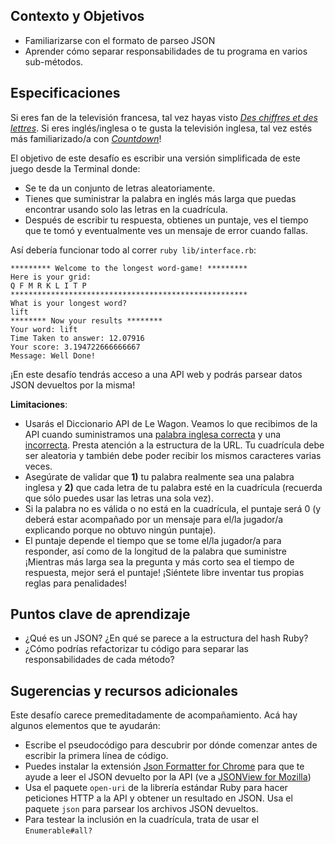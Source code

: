 ## Contexto y Objetivos

- Familiarizarse con el formato de parseo JSON
- Aprender cómo separar responsabilidades de tu programa en varios sub-métodos.

## Especificaciones

Si eres fan de la televisión francesa, tal vez hayas visto [_Des chiffres et des lettres_](https://en.wikipedia.org/wiki/Des_chiffres_et_des_lettres). Si eres inglés/inglesa o te gusta la televisión inglesa, tal vez estés más familiarizado/a con [_Countdown_](https://www.youtube.com/watch?v=GvV8aVEJmiU)!

El objetivo de este desafío es escribir una versión simplificada de este juego desde la Terminal donde:

- Se te da un conjunto de letras aleatoriamente.
- Tienes que suministrar la palabra en inglés más larga que puedas encontrar usando solo las letras en la cuadrícula.
- Después de escribir tu respuesta, obtienes un puntaje, ves el tiempo que te tomó y eventualmente ves un mensaje de error cuando fallas.

Así debería funcionar todo al correr `ruby lib/interface.rb`:

```
********* Welcome to the longest word-game! *********
Here is your grid:
Q F M R K L I T P
*****************************************************
What is your longest word?
lift
******** Now your results ********
Your word: lift
Time Taken to answer: 12.07916
Your score: 3.194722666666667
Message: Well Done!
```

¡En este desafío tendrás acceso a una API web y podrás parsear datos JSON devueltos por la misma!

**Limitaciones**:

- Usarás el Diccionario API de Le Wagon. Veamos lo que recibimos de la API cuando suministramos una [palabra inglesa correcta](https://dictionary.lewagon.com/apple)  y una [incorrecta](https://dictionary.lewagon.com/zzzz). Presta atención a la estructura de la URL.
Tu cuadrícula debe ser aleatoria y también debe poder recibir los mismos caracteres varias veces.
- Asegúrate de validar que **1)** tu palabra realmente sea una palabra inglesa y **2)** que cada letra de tu palabra esté en la cuadrícula (recuerda que sólo puedes usar las letras una sola vez).
- Si la palabra no es válida o no está en la cuadrícula, el puntaje será 0 (y deberá estar acompañado por un mensaje para el/la jugador/a explicando porque no obtuvo ningún puntaje).
- El puntaje depende el tiempo que se tome el/la jugador/a para responder, así como de la longitud de la palabra que suministre ¡Mientras más larga sea la pregunta y más corto sea el tiempo de respuesta, mejor será el puntaje! ¡Siéntete libre inventar tus propias reglas para penalidades!

## Puntos clave de aprendizaje

- ¿Qué es un JSON? ¿En qué se parece a la estructura del hash Ruby?
- ¿Cómo podrías refactorizar tu código para separar las responsabilidades de cada método?

## Sugerencias y recursos adicionales

Este desafío carece premeditadamente de acompañamiento. Acá hay algunos elementos que te ayudarán:

- Escribe el pseudocódigo para descubrir por dónde comenzar  antes de escribir la primera línea de código.
- Puedes instalar la extensión [Json Formatter for Chrome](https://chrome.google.com/webstore/detail/json-formatter/bcjindcccaagfpapjjmafapmmgkkhgoa?hl=en) para que te ayude a leer el JSON devuelto por la API (ve a  [JSONView for Mozilla](https://addons.mozilla.org/fr/firefox/addon/jsonview/))
- Usa el paquete `open-uri` de la librería estándar Ruby para hacer peticiones HTTP a la API y obtener un resultado en JSON. Usa el paquete `json` para parsear los archivos JSON devueltos.
- Para testear la inclusión en la cuadrícula, trata de usar el `Enumerable#all?`
